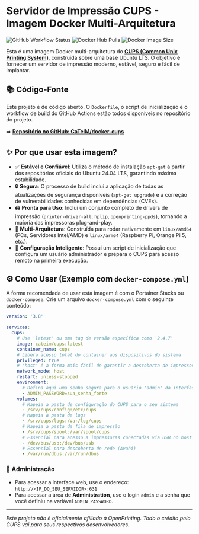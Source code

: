 # Servidor de Impressão CUPS - Imagem Docker Multi-Arquitetura

![GitHub Workflow Status](https://img.shields.io/github/actions/workflow/status/CaTeIM/cups-docker/cups.yml?branch=main&style=for-the-badge)
![Docker Hub Pulls](https://img.shields.io/docker/pulls/cateim/cups?style=for-the-badge)
![Docker Image Size](https://img.shields.io/docker/image-size/cateim/cups/latest?style=for-the-badge)

Esta é uma imagem Docker multi-arquitetura do **[CUPS (Common Unix Printing System)](https://github.com/OpenPrinting/cups)**, construída sobre uma base Ubuntu LTS. O objetivo é fornecer um servidor de impressão moderno, estável, seguro e fácil de implantar.

## 📚 Código-Fonte

Este projeto é de código aberto. O `Dockerfile`, o script de inicialização e o workflow de build do GitHub Actions estão todos disponíveis no repositório do projeto.

➡️ **[Repositório no GitHub: CaTeIM/docker-cups](https://github.com/CaTeIM/docker-cups)**

## ✨ Por que usar esta imagem?

-   ✅ **Estável e Confiável**: Utiliza o método de instalação `apt-get` a partir dos repositórios oficiais do Ubuntu 24.04 LTS, garantindo máxima estabilidade.
-   🔒 **Segura**: O processo de build inclui a aplicação de todas as atualizações de segurança disponíveis (`apt-get upgrade`) e a correção de vulnerabilidades conhecidas em dependências (CVEs).
-   🖨️ **Pronta para Uso**: Inclui um conjunto completo de drivers de impressão (`printer-driver-all`, `hplip`, `openprinting-ppds`), tornando a maioria das impressoras plug-and-play.
-   🚀 **Multi-Arquitetura**: Construída para rodar nativamente em `linux/amd64` (PCs, Servidores Intel/AMD) e `linux/arm64` (Raspberry Pi, Orange Pi 5, etc.).
-   🔧 **Configuração Inteligente**: Possui um script de inicialização que configura um usuário administrador e prepara o CUPS para acesso remoto na primeira execução.

## ⚙️ Como Usar (Exemplo com `docker-compose.yml`)

A forma recomendada de usar esta imagem é com o Portainer Stacks ou `docker-compose`. Crie um arquivo `docker-compose.yml` com o seguinte conteúdo:

```yaml
version: '3.8'

services:
  cups:
    # Use 'latest' ou uma tag de versão específica como '2.4.7'
    image: cateim/cups:latest
    container_name: cups
    # Libera acesso total do container aos dispositivos do sistema
    privileged: true
    # 'host' é a forma mais fácil de garantir a descoberta de impressoras na rede (AirPrint)
    network_mode: host
    restart: unless-stopped
    environment:
      # Defina aqui uma senha segura para o usuário 'admin' da interface web
      - ADMIN_PASSWORD=sua_senha_forte
    volumes:
      # Mapeia a pasta de configuração do CUPS para o seu sistema
      - /srv/cups/config:/etc/cups
      # Mapeia a pasta de logs
      - /srv/cups/logs:/var/log/cups
      # Mapeia a pasta da fila de impressão
      - /srv/cups/spool:/var/spool/cups
      # Essencial para acesso a impressoras conectadas via USB no host
      - /dev/bus/usb:/dev/bus/usb
      # Essencial para descoberta de rede (Avahi)
      - /var/run/dbus:/var/run/dbus
```

### 🔑 Administração

-   Para acessar a interface web, use o endereço: `http://<IP_DO_SEU_SERVIDOR>:631`
-   Para acessar a área de **Administration**, use o login `admin` e a senha que você definiu na variável `ADMIN_PASSWORD`.

---
*Este projeto não é oficialmente afiliado à OpenPrinting. Todo o crédito pelo CUPS vai para seus respectivos desenvolvedores.*
